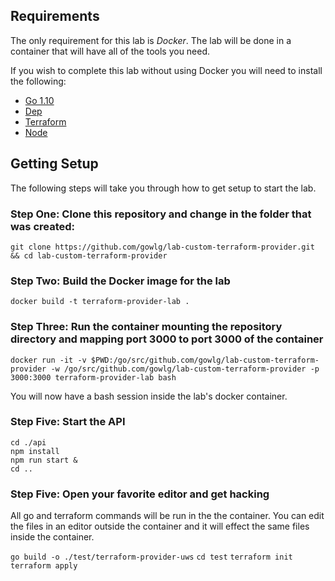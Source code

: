 ## Requirements
The only requirement for this lab is *Docker*. The lab will be done in a container that will have all of the tools you need.

If you wish to complete this lab without using Docker you will need to install the following:
- [Go 1.10](https://golang.org/doc/install)
- [Dep](https://golang.github.io/dep/docs/introduction.html)
- [Terraform](https://www.terraform.io/intro/getting-started/install.html)
- [Node](https://nodejs.org/en/)

## Getting Setup
The following steps will take you through how to get setup to start the lab.

### Step One: Clone this repository and change in the folder that was created:
`git clone https://github.com/gowlg/lab-custom-terraform-provider.git && cd lab-custom-terraform-provider`

### Step Two: Build the Docker image for the lab
`docker build -t terraform-provider-lab .`

### Step Three: Run the container mounting the repository directory and mapping port 3000 to port 3000 of the container
`docker run -it -v $PWD:/go/src/github.com/gowlg/lab-custom-terraform-provider -w /go/src/github.com/gowlg/lab-custom-terraform-provider -p 3000:3000 terraform-provider-lab bash`

You will now have a bash session inside the lab's docker container.

### Step Five: Start the API
```
cd ./api
npm install
npm run start &
cd ..
```

### Step Five: Open your favorite editor and get hacking
All go and terraform commands will be run in the the container.
You can edit the files in an editor outside the container and it will effect the same files inside the container.


`go build -o ./test/terraform-provider-uws`
`cd test`
`terraform init`
`terraform apply`


